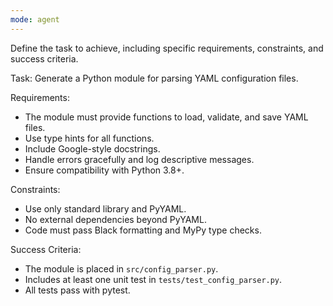 ```yaml
---
mode: agent
---
```


Define the task to achieve, including specific requirements, constraints, and success criteria.

Task: Generate a Python module for parsing YAML configuration files.

Requirements:

- The module must provide functions to load, validate, and save YAML files.
- Use type hints for all functions.
- Include Google-style docstrings.
- Handle errors gracefully and log descriptive messages.
- Ensure compatibility with Python 3.8+.

Constraints:

- Use only standard library and PyYAML.
- No external dependencies beyond PyYAML.
- Code must pass Black formatting and MyPy type checks.

Success Criteria:

- The module is placed in `src/config_parser.py`.
- Includes at least one unit test in `tests/test_config_parser.py`.
- All tests pass with pytest.
